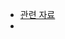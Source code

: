 - [관련 자료](https://it-serial.tistory.com/entry/Linux-NFS-%EC%84%9C%EB%B2%84-%EA%B0%9C%EB%85%90-%EA%B5%AC%EC%B6%95%EC%84%A4%EC%B9%98)
- 